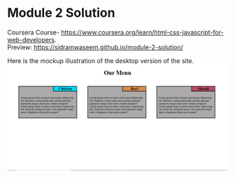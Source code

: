# Module 2 Solution
Coursera Course- https://www.coursera.org/learn/html-css-javascript-for-web-developers.
<br>
Preview: https://sidramwaseem.github.io/module-2-solution/

Here is the mockup illustration of the desktop version of the site.
![screenshot](https://github.com/sidramwaseem/module-2-solution/blob/main/previews/desktop-view.png?raw=true)
